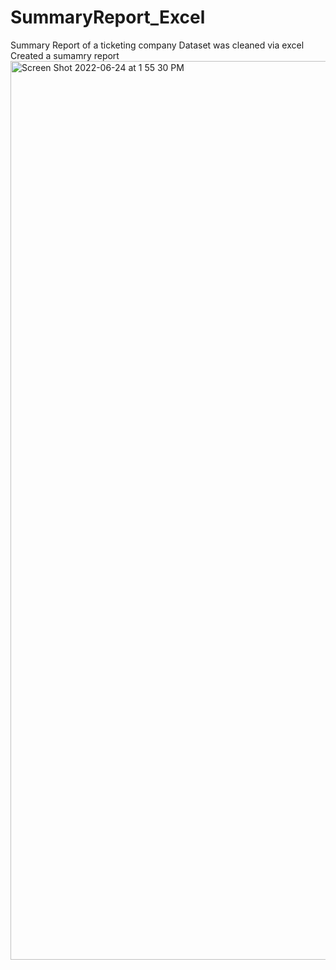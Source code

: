 # SummaryReport_Excel
Summary Report of a ticketing company
Dataset was cleaned via excel 
Created a sumamry report
<img width="1438" alt="Screen Shot 2022-06-24 at 1 55 30 PM" src="https://user-images.githubusercontent.com/71362468/175648139-6cabd515-64bb-47af-a288-c020b86e1c29.png">
